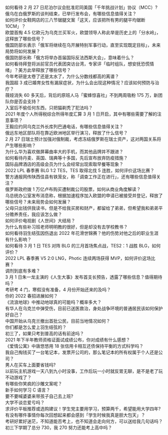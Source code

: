 如何看待 2 月 27 日尼泊尔议会批准尼同美国「千年挑战计划」协议（MCC）?  
俄乌在白俄罗斯的谈判结束，已举行发布会，有哪些信息值得关注？  
如何评价女鞋网店的三八节锯腿文案「这天，应该把所有男的腿平均锯断 10CM」？  
欧盟首掏 4.5 亿欧元为乌克兰买军火，欧盟领导人称此举是历史上的「分水岭」，这释放了哪些信号？  
俄国防部长表示「俄军将继续在乌开展特别军事行动，直至实现既定目标」，未来局势将如何发展？  
俄国防部长称「俄方将举办首届国际反法西斯大会」，意味着什么？  
如何看待拜登将派前官员代表团突访台湾，专家评「临时组队，想安抚恐慌情绪」？美方此举释放了哪些信号？  
今年考研是太卷了还是太水了，为什么分数线都高的离谱？  
我国超 3 成已婚育女性有漏尿症状，为什么会出现这种情况？应该如何预防与治疗？  
薇娅消失 60 多天后，背后的原班人马「蜜蜂惊喜社」不到两周吸粉 175 万，新团队你是否会支持？  
入室后不偷任何东西，只把猫剃秃了犯法吗？  
2021 年度个人所得税综合所得年度汇算 3 月 1 日开启，其中有哪些需要了解的注意事项？  
王毅应约同乌克兰外长库列巴通电话，有哪些信息值得关注？  
俄远东地区部队将在靠近欧洲地区举行演习，释放了什么信号？  
2 月 27 日瑞士预计加强对俄制裁，考虑冻结俄罗斯在瑞士资产，这对两国关系将产生哪些影响？  
为什么华为喜欢做屏幕曲率大的手机，而其他品牌并不跟进？  
如何看待丹麦、英国、瑞典等十多国，先后宣布放弃防疫措施？  
国际品牌酒店的高级会员为什么会经常出现索取早餐等现象？  
2022 LPL 春季赛 BLG 1:2 TES，TES 取得北伐 5 连胜，如何评价这场比赛？  
警方通报网传陕西佳县有铁笼女，称「调查工作正在进行」，还有哪些信息值得关注？  
俄罗斯政府拨 1 万亿卢布购买遭制裁公司股票，如何从商业角度解读？  
乌总统办公室发布消息称，根据加速程序加入欧盟的申请已被接受并登记，释放了哪些信号？未来局势会如何发展？  
父母只出钱供我读书，但是不给我买房和财产，都留给了弟弟，但希望我和弟弟平分赡养责任，我应该怎么做？  
如何评价电视剧《人世间》大结局？  
为什么有些补习班老师明明教的很好，但是却没有去学校教书？  
如何看待羽生结弦因伤退出 2022 年花滑世锦赛？他的伤势对他之后的职业生涯有什么影响？  
如何看待 3 月 1 日 TES 对阵 BLG 的三月首场焦点战，TES2：1 战胜 BLG，如何评价？  
2022 LPL 春季赛 V5 2:0 LNG，Photic 连续两场获得 MVP，如何评价这场比赛？  
调剂到底有多难？  
3 月 1 日朱一龙主演的《人生大事》发布首支长预告，透露了哪些信息？值得期待吗？  
考研考 4 门，寒假没有准备，4 月份开始还来的及吗？  
你的 2022 春招进展如何？  
《流浪地球》中推动地球真的可能吗？概率多大？  
有华人在乌克兰中弹受伤，目前已送医救治，身处战争环境的普通居民该如何保护好自己？  
中国开始从乌克兰撤出首批公民，目前当地情况如何？  
你们都是怎么爱上羽生结弦的？  
初三了，如果只考到普高的话有前途吗？  
2021 年下半年教师资格证面试成绩公布，你对成绩有什么感想？  
《爱情公寓》中唐悠悠用 18 张信用卡相互还债保持平衡的方式科学吗？  
我自己掏钱买了一台笔记本，发票开公司的，那么笔记本的所有权属于个人还是公司？  
男人在买车上面要省钱吗?  
以前玩主机游戏一天八到九小时没事，工作后玩一小时就反胃无聊，是不是老了玩不动游戏了？  
有哪些你笑疯的沙雕文案呢？  
新手如何学习 C 语言？  
要不要喊婆婆来带孩子自己去上班?  
大学不谈恋爱亏吗？  
求评价平板推荐或选购建议！学生党主要用学习，预算两千，希望能用大学四年?  
有没有哪件事情你每次回想起来都会感到「学生时候我真是胆大包天」？  
考研好累好迷茫，不知道能否考上，也不知道会走向何方，可以送给我几句话吗？  
初三下学期了总分 730，我 270 努力还能考上高中吗？  
